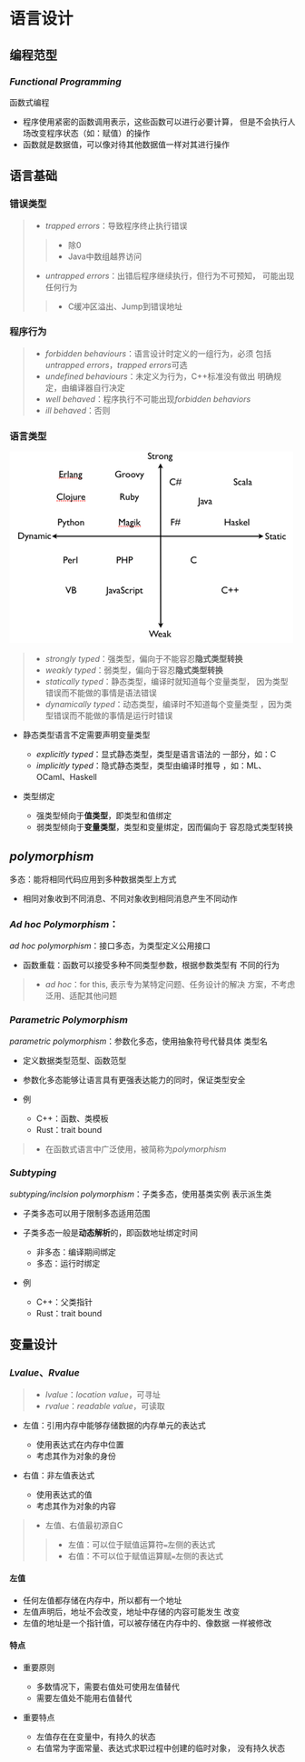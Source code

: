 #	语言设计

##	编程范型

###	*Functional Programming*

函数式编程

-	程序使用紧密的函数调用表示，这些函数可以进行必要计算，
	但是不会执行人场改变程序状态（如：赋值）的操作
-	函数就是数据值，可以像对待其他数据值一样对其进行操作

##	语言基础

###	错误类型

> - *trapped errors*：导致程序终止执行错误
> > -	除0
> > -	Java中数组越界访问
> - *untrapped errors*：出错后程序继续执行，但行为不可预知，
	可能出现任何行为
> > -	C缓冲区溢出、Jump到错误地址

###	程序行为

> - *forbidden behaviours*：语言设计时定义的一组行为，必须
	包括*untrapped errors*，*trapped errors*可选
> - *undefined behaviours*：未定义为行为，C++标准没有做出
	明确规定，由编译器自行决定
> - *well behaved*：程序执行不可能出现*forbidden behaviors*
> - *ill behaved*：否则

###	语言类型

![language_types](imgs/language_types.png)

> - *strongly typed*：强类型，偏向于不能容忍**隐式类型转换**
> - *weakly typed*：弱类型，偏向于容忍**隐式类型转换**
> - *statically typed*：静态类型，编译时就知道每个变量类型，
	因为类型错误而不能做的事情是语法错误
> - *dynamically typed*：动态类型，编译时不知道每个变量类型
	，因为类型错误而不能做的事情是运行时错误

-	静态类型语言不定需要声明变量类型
	-	*explicitly typed*：显式静态类型，类型是语言语法的
		一部分，如：C
	-	*implicitly typed*：隐式静态类型，类型由编译时推导
		，如：ML、OCaml、Haskell

-	类型绑定
	-	强类型倾向于**值类型**，即类型和值绑定
	-	弱类型倾向于**变量类型**，类型和变量绑定，因而偏向于
		容忍隐式类型转换

##	*polymorphism*

多态：能将相同代码应用到多种数据类型上方式

-	相同对象收到不同消息、不同对象收到相同消息产生不同动作

###	*Ad hoc Polymorphism*：

*ad hoc polymorphism*：接口多态，为类型定义公用接口

-	函数重载：函数可以接受多种不同类型参数，根据参数类型有
	不同的行为

> - *ad hoc*：for this, 表示专为某特定问题、任务设计的解决
	方案，不考虑泛用、适配其他问题

###	*Parametric Polymorphism*

*parametric polymorphism*：参数化多态，使用抽象符号代替具体
类型名

-	定义数据类型范型、函数范型

-	参数化多态能够让语言具有更强表达能力的同时，保证类型安全
-	例
	-	C++：函数、类模板
	-	Rust：trait bound

> - 在函数式语言中广泛使用，被简称为*polymorphism*

###	*Subtyping*

*subtyping/inclsion polymorphism*：子类多态，使用基类实例
表示派生类

-	子类多态可以用于限制多态适用范围

-	子类多态一般是**动态解析**的，即函数地址绑定时间
	-	非多态：编译期间绑定
	-	多态：运行时绑定

-	例
	-	C++：父类指针
	-	Rust：trait bound

##	变量设计

###	*Lvalue*、*Rvalue*

> - *lvalue*：*location value*，可寻址
> - *rvalue*：*readable value*，可读取

-	左值：引用内存中能够存储数据的内存单元的表达式
	-	使用表达式在内存中位置
	-	考虑其作为对象的身份

-	右值：非左值表达式
	-	使用表达式的值
	-	考虑其作为对象的内容

> - 左值、右值最初源自C
> > -	左值：可以位于赋值运算符`=`左侧的表达式
> > -	右值：不可以位于赋值运算赋`=`左侧的表达式


####	左值

-	任何左值都存储在内存中，所以都有一个地址
-	左值声明后，地址不会改变，地址中存储的内容可能发生
	改变
-	左值的地址是一个指针值，可以被存储在内存中的、像数据
	一样被修改

####	特点

-	重要原则
	-	多数情况下，需要右值处可使用左值替代
	-	需要左值处不能用右值替代

-	重要特点
	-	左值存在在变量中，有持久的状态
	-	右值常为字面常量、表达式求职过程中创建的临时对象，
		没有持久状态




